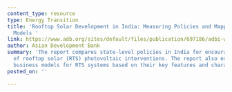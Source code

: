 ```yaml
---
content_type: resource
type: Energy Transition
title: 'Rooftop Solar Development in India: Measuring Policies and Mapping Business
  Models '
link: https://www.adb.org/sites/default/files/publication/697186/adbi-wp1256.pdf
author: Asian Development Bank
summary: 'The report compares state-level policies in India for encouraging the adoption
  of rooftop solar (RTS) photovoltaic interventions. The report also examines prevailing
  business models for RTS systems based on their key features and characteristics. '
posted_on: ''

---
```

